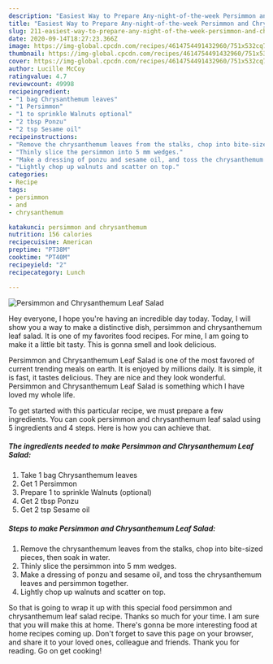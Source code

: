 ```yaml
---
description: "Easiest Way to Prepare Any-night-of-the-week Persimmon and Chrysanthemum Leaf Salad"
title: "Easiest Way to Prepare Any-night-of-the-week Persimmon and Chrysanthemum Leaf Salad"
slug: 211-easiest-way-to-prepare-any-night-of-the-week-persimmon-and-chrysanthemum-leaf-salad
date: 2020-09-14T18:27:23.366Z
image: https://img-global.cpcdn.com/recipes/4614754491432960/751x532cq70/persimmon-and-chrysanthemum-leaf-salad-recipe-main-photo.jpg
thumbnail: https://img-global.cpcdn.com/recipes/4614754491432960/751x532cq70/persimmon-and-chrysanthemum-leaf-salad-recipe-main-photo.jpg
cover: https://img-global.cpcdn.com/recipes/4614754491432960/751x532cq70/persimmon-and-chrysanthemum-leaf-salad-recipe-main-photo.jpg
author: Lucille McCoy
ratingvalue: 4.7
reviewcount: 49998
recipeingredient:
- "1 bag Chrysanthemum leaves"
- "1 Persimmon"
- "1 to sprinkle Walnuts optional"
- "2 tbsp Ponzu"
- "2 tsp Sesame oil"
recipeinstructions:
- "Remove the chrysanthemum leaves from the stalks, chop into bite-sized pieces, then soak in water."
- "Thinly slice the persimmon into 5 mm wedges."
- "Make a dressing of ponzu and sesame oil, and toss the chrysanthemum leaves and persimmon together."
- "Lightly chop up walnuts and scatter on top."
categories:
- Recipe
tags:
- persimmon
- and
- chrysanthemum

katakunci: persimmon and chrysanthemum 
nutrition: 156 calories
recipecuisine: American
preptime: "PT38M"
cooktime: "PT40M"
recipeyield: "2"
recipecategory: Lunch

---
```



![Persimmon and Chrysanthemum Leaf Salad](https://img-global.cpcdn.com/recipes/4614754491432960/751x532cq70/persimmon-and-chrysanthemum-leaf-salad-recipe-main-photo.jpg)

Hey everyone, I hope you're having an incredible day today. Today, I will show you a way to make a distinctive dish, persimmon and chrysanthemum leaf salad. It is one of my favorites food recipes. For mine, I am going to make it a little bit tasty. This is gonna smell and look delicious.



Persimmon and Chrysanthemum Leaf Salad is one of the most favored of current trending meals on earth. It is enjoyed by millions daily. It is simple, it is fast, it tastes delicious. They are nice and they look wonderful. Persimmon and Chrysanthemum Leaf Salad is something which I have loved my whole life.


To get started with this particular recipe, we must prepare a few ingredients. You can cook persimmon and chrysanthemum leaf salad using 5 ingredients and 4 steps. Here is how you can achieve that.

<!--inarticleads1-->

##### The ingredients needed to make Persimmon and Chrysanthemum Leaf Salad:

1. Take 1 bag Chrysanthemum leaves
1. Get 1 Persimmon
1. Prepare 1 to sprinkle Walnuts (optional)
1. Get 2 tbsp Ponzu
1. Get 2 tsp Sesame oil




<!--inarticleads2-->

##### Steps to make Persimmon and Chrysanthemum Leaf Salad:

1. Remove the chrysanthemum leaves from the stalks, chop into bite-sized pieces, then soak in water.
1. Thinly slice the persimmon into 5 mm wedges.
1. Make a dressing of ponzu and sesame oil, and toss the chrysanthemum leaves and persimmon together.
1. Lightly chop up walnuts and scatter on top.




So that is going to wrap it up with this special food persimmon and chrysanthemum leaf salad recipe. Thanks so much for your time. I am sure that you will make this at home. There's gonna be more interesting food at home recipes coming up. Don't forget to save this page on your browser, and share it to your loved ones, colleague and friends. Thank you for reading. Go on get cooking!
